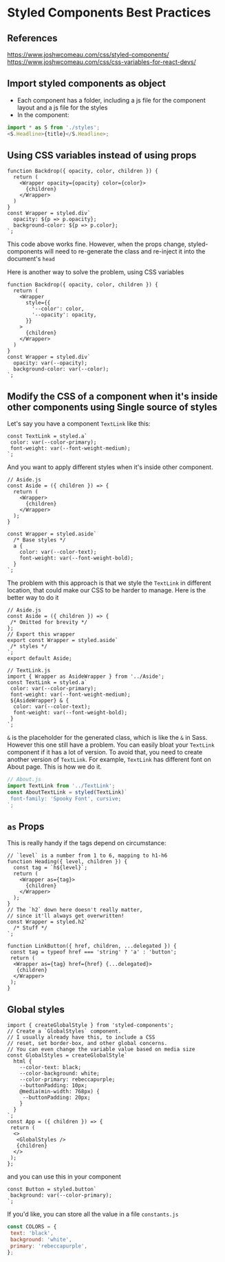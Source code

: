 # Styled Components Best Practices

## References

<https://www.joshwcomeau.com/css/styled-components/>
<https://www.joshwcomeau.com/css/css-variables-for-react-devs/>

## Import styled components as object

- Each component has a folder, including a js file for the component layout and a js file for the styles
- In the component:

```javascript
import * as S from './styles';
<S.Headline>{title}</S.Headline>;
```

## Using CSS variables instead of using props

```JSX
function Backdrop({ opacity, color, children }) {
  return (
    <Wrapper opacity={opacity} color={color}>
      {children}
    </Wrapper>
  )
}
const Wrapper = styled.div`
  opacity: ${p => p.opacity};
  background-color: ${p => p.color};
`;
```

This code above works fine. However, when the props change, styled-components will need to re-generate the class and re-inject it into the document's `head`

Here is another way to solve the problem, using CSS variables

```JSX
function Backdrop({ opacity, color, children }) {
  return (
    <Wrapper
      style={{
        '--color': color,
        '--opacity': opacity,
      }}
    >
      {children}
    </Wrapper>
  )
}
const Wrapper = styled.div`
  opacity: var(--opacity);
  background-color: var(--color);
`;
```

## Modify the CSS of a component when it's inside other components using Single source of styles

Let's say you have a component `TextLink` like this:

```JSX
const TextLink = styled.a`
 color: var(--color-primary);
 font-weight: var(--font-weight-medium);
`;
```

And you want to apply different styles when it's inside other component.

```JSX
// Aside.js
const Aside = ({ children }) => {
  return (
    <Wrapper>
      {children}
    </Wrapper>
  );
}

const Wrapper = styled.aside`
  /* Base styles */
  a {
    color: var(--color-text);
    font-weight: var(--font-weight-bold);
  }
`;
```

The problem with this approach is that we style the `TextLink` in different location, that could make our CSS to be harder to manage.
Here is the better way to do it

```JSX
// Aside.js
const Aside = ({ children }) => {
 /* Omitted for brevity */
};
// Export this wrapper
export const Wrapper = styled.aside`
 /* styles */
`;
export default Aside;
```

```JSX
// TextLink.js
import { Wrapper as AsideWrapper } from '../Aside';
const TextLink = styled.a`
 color: var(--color-primary);
 font-weight: var(--font-weight-medium);
 ${AsideWrapper} & {
  color: var(--color-text);
  font-weight: var(--font-weight-bold);
 }
`;
```

`&` is the placeholder for the generated class, which is like the `&` in Sass.
However this one still have a problem. You can easily bloat your `TextLink` component if it has a lot of version. To avoid that, you need to create another version of `TextLink`. For example, `TextLink` has different font on About page. This is how we do it.

```javascript
// About.js
import TextLink from '../TextLink';
const AboutTextLink = styled(TextLink)`
 font-family: 'Spooky Font', cursive;
`;
```

## `as` Props

This is really handy if the tags depend on circumstance:

```JSX
// `level` is a number from 1 to 6, mapping to h1-h6
function Heading({ level, children }) {
  const tag = `h${level}`;
  return (
    <Wrapper as={tag}>
      {children}
    </Wrapper>
  );
}
// The `h2` down here doesn't really matter,
// since it'll always get overwritten!
const Wrapper = styled.h2`
  /* Stuff */
`;
```

```JSX
function LinkButton({ href, children, ...delegated }) {
 const tag = typeof href === 'string' ? 'a' : 'button';
 return (
  <Wrapper as={tag} href={href} {...delegated}>
   {children}
  </Wrapper>
 );
}
```

## Global styles

```JSX
import { createGlobalStyle } from 'styled-components';
// Create a `GlobalStyles` component.
// I usually already have this, to include a CSS
// reset, set border-box, and other global concerns.
// You can even change the variable value based on media size
const GlobalStyles = createGlobalStyle`
  html {
    --color-text: black;
    --color-background: white;
    --color-primary: rebeccapurple;
    --buttonPadding: 10px;
    @media(min-width: 768px) {
     --buttonPadding: 20px;
    }
  }
`;
const App = ({ children }) => {
 return (
  <>
   <GlobalStyles />
   {children}
  </>
 );
};
```

and you can use this in your component

```JSX
const Button = styled.button`
 background: var(--color-primary);
`;
```

If you'd like, you can store all the value in a file `constants.js`

```javascript
const COLORS = {
 text: 'black',
 background: 'white',
 primary: 'rebeccapurple',
};
```
